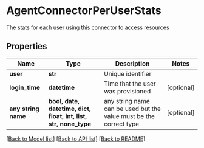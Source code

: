 # AgentConnectorPerUserStats

The stats for each user using this connector to access resources 

## Properties
Name | Type | Description | Notes
------------ | ------------- | ------------- | -------------
**user** | **str** | Unique identifier | 
**login_time** | **datetime** | Time that the user was provisioned | [optional] 
**any string name** | **bool, date, datetime, dict, float, int, list, str, none_type** | any string name can be used but the value must be the correct type | [optional]

[[Back to Model list]](../README.md#documentation-for-models) [[Back to API list]](../README.md#documentation-for-api-endpoints) [[Back to README]](../README.md)


